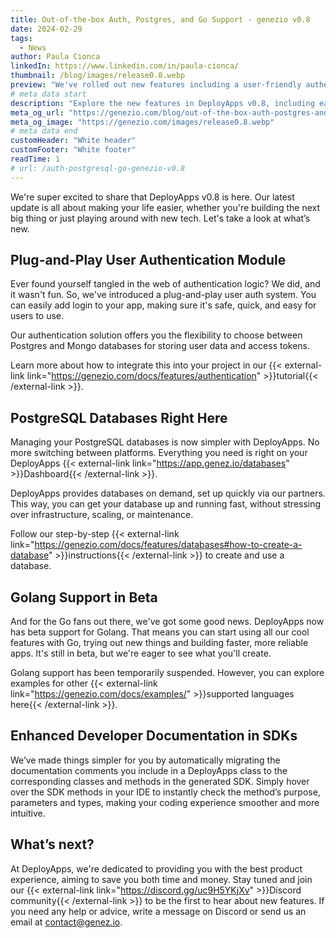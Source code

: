 ```yaml
---
title: Out-of-the-box Auth, Postgres, and Go Support - genezio v0.8
date: 2024-02-29
tags:
  - News
author: Paula Cionca
linkedIn: https://www.linkedin.com/in/paula-cionca/
thumbnail: /blog/images/release0.8.webp
preview: "We've rolled out new features including a user-friendly authentication module, direct PostgreSQL database provision, and beta support for Golang, making your development process smoother."
# meta data start
description: "Explore the new features in DeployApps v0.8, including easy authentication, Postgres support, and beta Golang integration."
meta_og_url: "https://genezio.com/blog/out-of-the-box-auth-postgres-and-go-support-genezio-v0.8/"
meta_og_image: "https://genezio.com/images/release0.8.webp"
# meta data end
customHeader: "White header"
customFooter: "White footer"
readTime: 1
# url: /auth-postgresql-go-genezio-v0.8
---
```


We're super excited to share that DeployApps v0.8 is here. Our latest update is all about making your life easier, whether you're building the next big thing or just playing around with new tech. Let's take a look at what’s new.

## Plug-and-Play User Authentication Module

Ever found yourself tangled in the web of authentication logic? We did, and it wasn't fun. So, we've introduced a plug-and-play user auth system. You can easily add login to your app, making sure it's safe, quick, and easy for users to use.

Our authentication solution offers you the flexibility to choose between Postgres and Mongo databases for storing user data and access tokens.

Learn more about how to integrate this into your project in our {{< external-link link="https://genezio.com/docs/features/authentication" >}}tutorial{{< /external-link >}}.

## PostgreSQL Databases Right Here

Managing your PostgreSQL databases is now simpler with DeployApps. No more switching between platforms. Everything you need is right on your DeployApps {{< external-link link="https://app.genez.io/databases" >}}Dashboard{{< /external-link >}}.

DeployApps provides databases on demand, set up quickly via our partners. This way, you can get your database up and running fast, without stressing over infrastructure, scaling, or maintenance.

Follow our step-by-step {{< external-link link="https://genezio.com/docs/features/databases#how-to-create-a-database" >}}instructions{{< /external-link >}} to create and use a database.

## Golang Support in Beta

And for the Go fans out there, we've got some good news. DeployApps now has beta support for Golang. That means you can start using all our cool features with Go, trying out new things and building faster, more reliable apps. It's still in beta, but we're eager to see what you'll create.

Golang support has been temporarily suspended. However, you can explore examples for other {{< external-link link="https://genezio.com/docs/examples/" >}}supported languages here{{< /external-link >}}.

## Enhanced Developer Documentation in SDKs

We’ve made things simpler for you by automatically migrating the documentation comments you include in a DeployApps class to the corresponding classes and methods in the generated SDK.
Simply hover over the SDK methods in your IDE to instantly check the method’s purpose, parameters and types, making your coding experience smoother and more intuitive.

## What’s next?

At DeployApps, we're dedicated to providing you with the best product experience, aiming to save you both time and money. Stay tuned and join our {{< external-link link="https://discord.gg/uc9H5YKjXv" >}}Discord community{{< /external-link >}} to be the first to hear about new features. If you need any help or advice, write a message on Discord or send us an email at contact@genez.io.
